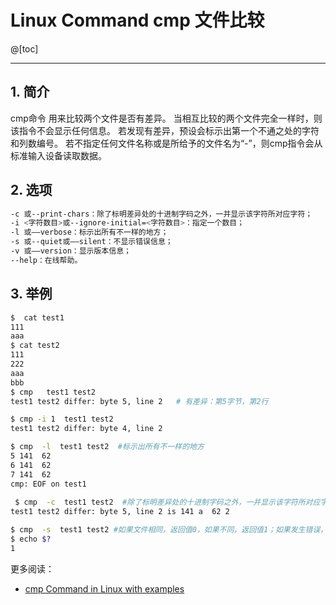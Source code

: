 #  Linux Command cmp 文件比较

@[toc]


---
## 1. 简介
cmp命令 用来比较两个文件是否有差异。
当相互比较的两个文件完全一样时，则该指令不会显示任何信息。
若发现有差异，预设会标示出第一个不通之处的字符和列数编号。
若不指定任何文件名称或是所给予的文件名为“-”，则cmp指令会从标准输入设备读取数据。

## 2. 选项

```bash
-c 或--print-chars：除了标明差异处的十进制字码之外，一并显示该字符所对应字符；
-i <字符数目>或--ignore-initial=<字符数目>：指定一个数目；
-l 或——verbose：标示出所有不一样的地方；
-s 或--quiet或——silent：不显示错误信息；
-v 或——version：显示版本信息；
--help：在线帮助。
```

##  3. 举例

```bash
$  cat test1
111
aaa
$ cat test2
111
222
aaa
bbb
$ cmp   test1 test2
test1 test2 differ: byte 5, line 2   # 有差异：第5字节，第2行

$ cmp -i 1  test1 test2
test1 test2 differ: byte 4, line 2 

$ cmp  -l  test1 test2  #标示出所有不一样的地方
5 141  62
6 141  62
7 141  62
cmp: EOF on test1
 
 $ cmp  -c  test1 test2  #除了标明差异处的十进制字码之外，一并显示该字符所对应字符
test1 test2 differ: byte 5, line 2 is 141 a  62 2

$ cmp  -s  test1 test2 #如果文件相同，返回值0，如果不同，返回值1；如果发生错误，返回值2
$ echo $?
1
```
更多阅读：

 - [cmp Command in Linux with examples](https://www.geeksforgeeks.org/cmp-command-in-linux-with-examples/)
